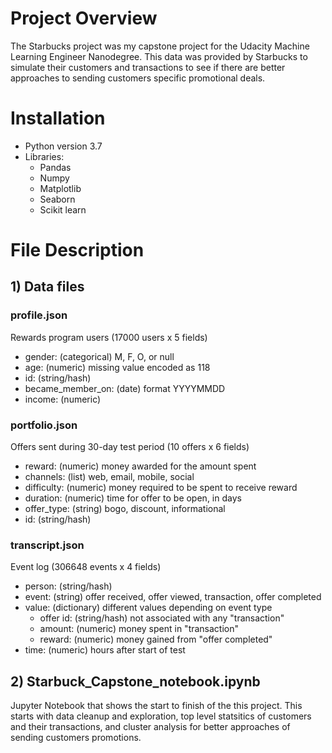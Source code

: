 # Project Overview

The Starbucks project was my capstone project for the Udacity Machine Learning Engineer Nanodegree. This data was provided by Starbucks to simulate their customers and transactions to see if there are better approaches to sending customers specific promotional deals.

# Installation

+ Python version 3.7
+ Libraries:
    * Pandas
    * Numpy
    * Matplotlib
    * Seaborn
    * Scikit learn

# File Description

## 1) Data files

### profile.json 
Rewards program users (17000 users x 5 fields)

+ gender: (categorical) M, F, O, or null
+ age: (numeric) missing value encoded as 118
+ id: (string/hash)
+ became_member_on: (date) format YYYYMMDD
+ income: (numeric)

### portfolio.json
Offers sent during 30-day test period (10 offers x 6 fields)

+ reward: (numeric) money awarded for the amount spent
+ channels: (list) web, email, mobile, social
+ difficulty: (numeric) money required to be spent to receive reward
+ duration: (numeric) time for offer to be open, in days
+ offer_type: (string) bogo, discount, informational
+ id: (string/hash)
### transcript.json
Event log (306648 events x 4 fields)

+ person: (string/hash)
+ event: (string) offer received, offer viewed, transaction, offer completed
+ value: (dictionary) different values depending on event type
    * offer id: (string/hash) not associated with any "transaction"
    * amount: (numeric) money spent in "transaction"
    * reward: (numeric) money gained from "offer completed"
+ time: (numeric) hours after start of test

## 2) Starbuck_Capstone_notebook.ipynb
Jupyter Notebook that shows the start to finish of the this project. This starts with data cleanup and exploration, top level statsitics of customers and their transactions, and cluster analysis for better approaches of sending customers promotions.


```python

```
